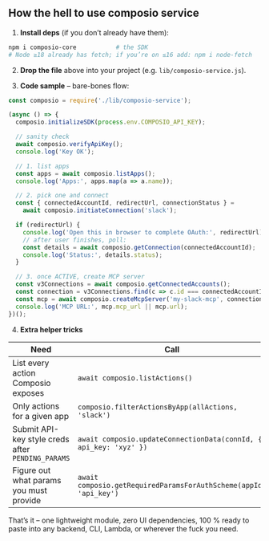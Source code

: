 ## How the hell to use composio service

1. **Install deps** (if you don’t already have them):

```bash
npm i composio-core           # the SDK
# Node ≥18 already has fetch; if you’re on ≤16 add: npm i node-fetch
```

2. **Drop the file** above into your project (e.g. `lib/composio-service.js`).

3. **Code sample** – bare-bones flow:

```js
const composio = require('./lib/composio-service');

(async () => {
  composio.initializeSDK(process.env.COMPOSIO_API_KEY);

  // sanity check
  await composio.verifyApiKey();
  console.log('Key OK');

  // 1. list apps
  const apps = await composio.listApps();
  console.log('Apps:', apps.map(a => a.name));

  // 2. pick one and connect
  const { connectedAccountId, redirectUrl, connectionStatus } =
    await composio.initiateConnection('slack');

  if (redirectUrl) {
    console.log('Open this in browser to complete OAuth:', redirectUrl);
    // after user finishes, poll:
    const details = await composio.getConnection(connectedAccountId);
    console.log('Status:', details.status);
  }

  // 3. once ACTIVE, create MCP server
  const v3Connections = await composio.getConnectedAccounts();
  const connection = v3Connections.find(c => c.id === connectedAccountId);
  const mcp = await composio.createMcpServer('my-slack-mcp', connection);
  console.log('MCP URL:', mcp.mcp_url || mcp.url);
})();
```

4. **Extra helper tricks**

| Need                                              | Call                                                              |
| ------------------------------------------------- | ----------------------------------------------------------------- |
| List every action Composio exposes                | `await composio.listActions()`                                    |
| Only actions for a given app                      | `composio.filterActionsByApp(allActions, 'slack')`                |
| Submit API-key style creds after `PENDING_PARAMS` | `await composio.updateConnectionData(connId, { api_key: 'xyz' })` |
| Figure out what params you must provide           | `await composio.getRequiredParamsForAuthScheme(appId, 'api_key')` |

That’s it – one lightweight module, zero UI dependencies, 100 % ready to paste into any backend, CLI, Lambda, or wherever the fuck you need.
